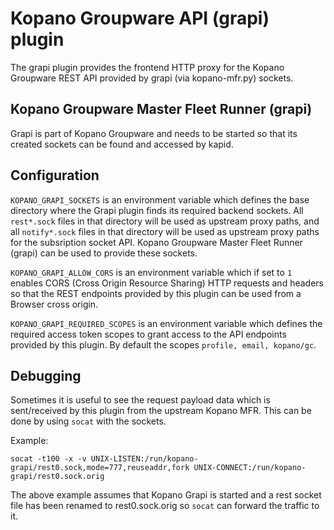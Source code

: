 # Kopano Groupware API (grapi) plugin

The grapi plugin provides the frontend HTTP proxy for the Kopano Groupware REST
API provided by grapi (via kopano-mfr.py) sockets.

## Kopano Groupware Master Fleet Runner (grapi)

Grapi is part of Kopano Groupware and needs to be started so that its created
sockets can be found and accessed by kapid.

## Configuration

`KOPANO_GRAPI_SOCKETS` is an environment variable which defines the base
directory where the Grapi plugin finds its required backend sockets. All
`rest*.sock` files in that directory will be used as upstream proxy paths,
and all `notify*.sock` files in that directory will be used as upstream proxy
paths for the subsription socket API. Kopano Groupware Master Fleet Runner
(grapi) can be used to provide these sockets.

`KOPANO_GRAPI_ALLOW_CORS` is an environment variable which if set to `1`
enables CORS (Cross Origin Resource Sharing) HTTP requests and headers so that
the REST endpoints provided by this plugin can be used from a Browser cross
origin.

`KOPANO_GRAPI_REQUIRED_SCOPES` is an environment variable which defines the
required access token scopes to grant access to the API endpoints provided by
this plugin. By default the scopes `profile, email, kopano/gc`.

## Debugging

Sometimes it is useful to see the request payload data which is sent/received
by this plugin from the upstream Kopano MFR. This can be done by using `socat`
with the sockets.

Example:
```
socat -t100 -x -v UNIX-LISTEN:/run/kopano-grapi/rest0.sock,mode=777,reuseaddr,fork UNIX-CONNECT:/run/kopano-grapi/rest0.sock.orig
```

The above example assumes that Kopano Grapi is started and a rest socket file
has been renamed to rest0.sock.orig so `socat` can forward the traffic to it.
